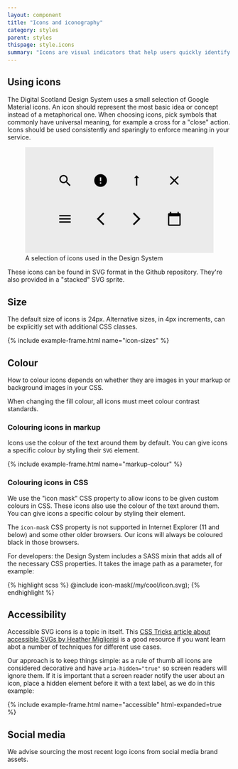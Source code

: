 ```yaml
---
layout: component
title: "Icons and iconography"
category: styles
parent: styles
thispage: style.icons
summary: "Icons are visual indicators that help users quickly identify important content and navigation actions."
---
```


## Using icons

The Digital Scotland Design System uses a small selection of Google Material icons. An icon should represent the most basic idea or concept instead of a metaphorical one. When choosing icons, pick symbols that commonly have universal meaning, for example a cross for a "close" action. Icons should be used consistently and sparingly to enforce meaning in your service.

<figure class="example__content">
    <img alt="Image showing a focussed link against a number of background colours" src="/assets/images/icons.png">
    <figcaption>A selection of icons used in the Design System</figcaption>
</figure>

These icons can be found in SVG format in the Github repository. They're also provided in a "stacked" SVG sprite.

## Size

The default size of icons is 24px. Alternative sizes, in 4px increments, can be explicitly set with additional CSS classes.

{% include example-frame.html name="icon-sizes" %}

## Colour

How to colour icons depends on whether they are images in your markup or background images in your CSS. 

<div class="ds_inset-text">
    <div class="ds_inset-text__text">
        When changing the fill colour, all icons must meet colour contrast standards.
    </div>
</div>

### Colouring icons in markup

Icons use the colour of the text around them by default. You can give icons a specific colour by styling their `SVG` element.

{% include example-frame.html name="markup-colour" %}

### Colouring icons in CSS

We use the "icon mask" CSS property to allow icons to be given custom colours in CSS. These icons also use the colour of the text around them. You can give icons a specific colour by styling their element.

<div class="ds_inset-text">
    <div class="ds_inset-text__text">
        The <code>icon-mask</code> CSS property is not supported in Internet Explorer (11 and below) and some other older browsers. Our icons will always be coloured black in those browsers.
    </div>
</div>

For developers: the Design System includes a SASS mixin that adds all of the necessary CSS properties. It takes the image path as a parameter, for example:

{% highlight scss %}
@include icon-mask(/my/cool/icon.svg);
{% endhighlight %}

## Accessibility

Accessible SVG icons is a topic in itself. This [CSS Tricks article about accessible SVGs by Heather Migliorisi](https://css-tricks.com/accessible-svgs/#icons) is a good resource if you want learn abot a number of techniques for different use cases.

Our approach is to keep things simple: as a rule of thumb all icons are considered decorative and have `aria-hidden="true"` so screen readers will ignore them. If it is important that a screen reader notify the user about an icon, place a hidden element before it with a text label, as we do in this example:

{% include example-frame.html name="accessible" html-expanded=true %}

## Social media

We advise sourcing the most recent logo icons from social media brand assets.
